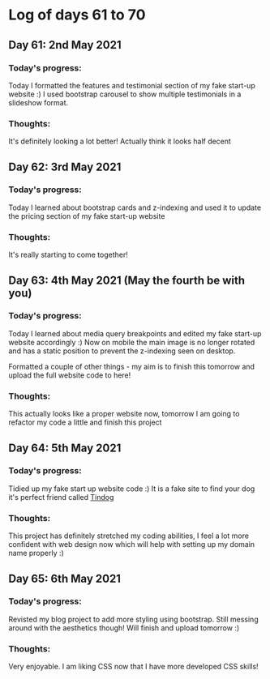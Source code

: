# Log of days 61 to 70

## Day 61: 2nd May 2021

### Today's progress:

Today I formatted the features and testimonial section of my fake start-up website :) I used bootstrap carousel to show multiple testimonials in a slideshow format.

### Thoughts:

It's definitely looking a lot better! Actually think it looks half decent 

## Day 62: 3rd May 2021

### Today's progress:

Today I learned about bootstrap cards and z-indexing and used it to update the pricing section of my fake start-up website

### Thoughts:

It's really starting to come together!

## Day 63: 4th May 2021 (May the fourth be with you)

### Today's progress:

Today I learned about media query breakpoints and edited my fake start-up website accordingly :) Now on mobile the main image is no longer rotated and has a static position to prevent the z-indexing seen on desktop.

Formatted a couple of other things - my aim is to finish this tomorrow and upload the full website code to here!

### Thoughts:

This actually looks like a proper website now, tomorrow I am going to refactor my code a little and finish this project

## Day 64: 5th May 2021

### Today's progress:

Tidied up my fake start up website code :) It is a fake site to find your dog it's perfect friend called [Tindog](https://github.com/blain1995/100DaysOfCode/blob/main/scripts/days61to70/day64)

### Thoughts:

This project has definitely stretched my coding abilities, I feel a lot more confident with web design now which will help with setting up my domain name properly :)

## Day 65: 6th May 2021

### Today's progress:

Revisted my blog project to add more styling using bootstrap. Still messing around with the aesthetics though! Will finish and upload tomorrow :)

### Thoughts:

Very enjoyable. I am liking CSS now that I have more developed CSS skills!
